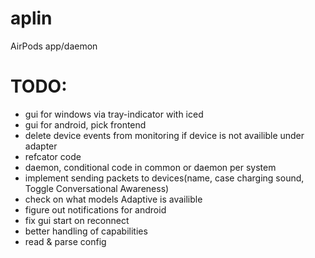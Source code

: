 # aplin
AirPods app/daemon

# TODO:
* gui for windows via tray-indicator with iced
* gui for android, pick frontend
* delete device events from monitoring if device is not availible under adapter
* refcator code
* daemon, conditional code in common or daemon per system
* implement sending packets to devices(name, case charging sound, Toggle Conversational Awareness)
* check on what models Adaptive is availible
* figure out notifications for android
* fix gui start on reconnect
* better handling of capabilities
* read & parse config
